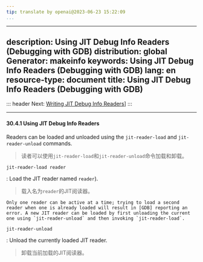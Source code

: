 ```yaml
---
tip: translate by openai@2023-06-23 15:22:09
...
```

---
description: Using JIT Debug Info Readers (Debugging with GDB)
distribution: global
Generator: makeinfo
keywords: Using JIT Debug Info Readers (Debugging with GDB)
lang: en
resource-type: document
title: Using JIT Debug Info Readers (Debugging with GDB)
---
::: header
Next: [Writing JIT Debug Info Readers](Writing-JIT-Debug-Info-Readers.html#Writing-JIT-Debug-Info-Readers)]
:::

---

#### 30.4.1 Using JIT Debug Info Readers


Readers can be loaded and unloaded using the `jit-reader-load` and `jit-reader-unload` commands.

> 读者可以使用`jit-reader-load`和`jit-reader-unload`命令加载和卸载。

`jit-reader-load reader`


:   Load the JIT reader named `reader`).

> 载入名为`reader`的JIT阅读器。

```
Only one reader can be active at a time; trying to load a second reader when one is already loaded will result in [GDB] reporting an error. A new JIT reader can be loaded by first unloading the current one using `jit-reader-unload` and then invoking `jit-reader-load`.
```

`jit-reader-unload`


:   Unload the currently loaded JIT reader.

> 卸载当前加载的JIT阅读器。

